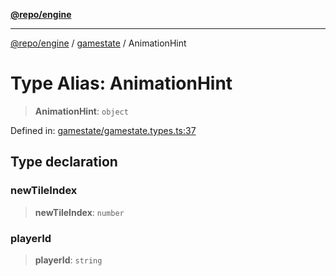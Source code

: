 [**@repo/engine**](../../README.md)

***

[@repo/engine](../../modules.md) / [gamestate](../README.md) / AnimationHint

# Type Alias: AnimationHint

> **AnimationHint**: `object`

Defined in: [gamestate/gamestate.types.ts:37](https://github.com/alexqguo/drinking-board-game-v3/blob/7f2d27c7cff47bd1f99b310eade07186901fdb07/packages/engine/src/gamestate/gamestate.types.ts#L37)

## Type declaration

### newTileIndex

> **newTileIndex**: `number`

### playerId

> **playerId**: `string`
